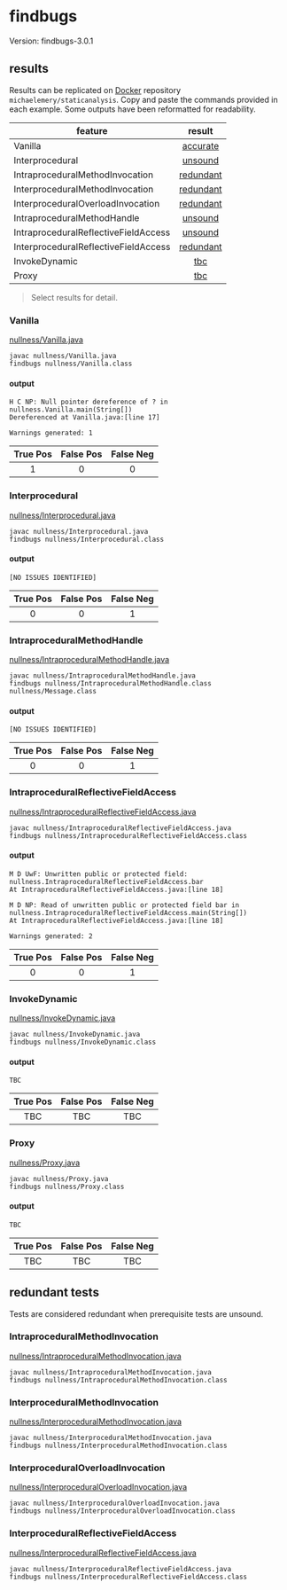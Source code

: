 # findbugs

Version: findbugs-3.0.1

## results

Results can be replicated on [Docker](https://docs.docker.com/docker-hub/) repository `michaelemery/staticanalysis`. Copy and paste the commands provided in each example. Some outputs have been reformatted for readability.

| feature | result |
| --- | :---: |
| Vanilla | [accurate](https://github.com/michaelemery/staticanalysis/blob/master/checker/nullness/findbugs.md#vanilla) |
| Interprocedural | [unsound](https://github.com/michaelemery/staticanalysis/blob/master/checker/nullness/findbugs.md#interprocedural) |
| IntraproceduralMethodInvocation | [redundant](https://github.com/michaelemery/staticanalysis/blob/master/checker/nullness/findbugs.md#intraproceduralmethodinvocation) |
| InterproceduralMethodInvocation | [redundant](https://github.com/michaelemery/staticanalysis/blob/master/checker/nullness/findbugs.md#interproceduralmethodinvocation) |
| InterproceduralOverloadInvocation | [redundant](https://github.com/michaelemery/staticanalysis/blob/master/checker/nullness/findbugs.md#interproceduraloverloadinvocation) |
| IntraproceduralMethodHandle | [unsound](https://github.com/michaelemery/staticanalysis/blob/master/checker/nullness/findbugs.md#intraproceduralmethodhandle) |
| IntraproceduralReflectiveFieldAccess | [unsound](https://github.com/michaelemery/staticanalysis/blob/master/checker/nullness/findbugs.md#intraproceduralreflectivefieldaccess) |
| InterproceduralReflectiveFieldAccess | [redundant](https://github.com/michaelemery/staticanalysis/blob/master/checker/nullness/findbugs.md#interproceduralreflectivefieldaccess) |
| InvokeDynamic | [tbc](https://github.com/michaelemery/staticanalysis/blob/master/checker/nullness/findbugs.md#invokedynamic) |
| Proxy | [tbc](https://github.com/michaelemery/staticanalysis/blob/master/checker/nullness/findbugs.md#proxy) |
> Select results for detail.

### Vanilla

[nullness/Vanilla.java](https://github.com/michaelemery/staticanalysis/blob/master/checker/nullness/Vanilla.java)

```
javac nullness/Vanilla.java
findbugs nullness/Vanilla.class
```

#### output

```
H C NP: Null pointer dereference of ? in nullness.Vanilla.main(String[])  
Dereferenced at Vanilla.java:[line 17]

Warnings generated: 1
```

| True Pos | False Pos | False Neg |
| :---: | :---: | :---: |
| 1 | 0 | 0 |

### Interprocedural

[nullness/Interprocedural.java](https://github.com/michaelemery/staticanalysis/blob/master/checker/nullness/Interprocedural.java)

```
javac nullness/Interprocedural.java
findbugs nullness/Interprocedural.class
```

#### output

```
[NO ISSUES IDENTIFIED]
```

| True Pos | False Pos | False Neg |
| :---: | :---: | :---: |
| 0 | 0 | 1 |


### IntraproceduralMethodHandle

[nullness/IntraproceduralMethodHandle.java](https://github.com/michaelemery/staticanalysis/blob/master/checker/nullness/IntraproceduralMethodHandle.java)

```
javac nullness/IntraproceduralMethodHandle.java
findbugs nullness/IntraproceduralMethodHandle.class nullness/Message.class
```

#### output

```
[NO ISSUES IDENTIFIED]
```

| True Pos | False Pos | False Neg |
| :---: | :---: | :---: |
| 0 | 0 | 1 |

### IntraproceduralReflectiveFieldAccess

[nullness/IntraproceduralReflectiveFieldAccess.java](https://github.com/michaelemery/staticanalysis/blob/master/checker/nullness/IntraproceduralReflectiveFieldAccess.java)

```
javac nullness/IntraproceduralReflectiveFieldAccess.java
findbugs nullness/IntraproceduralReflectiveFieldAccess.class
```

#### output

```
M D UwF: Unwritten public or protected field: nullness.IntraproceduralReflectiveFieldAccess.bar
At IntraproceduralReflectiveFieldAccess.java:[line 18]

M D NP: Read of unwritten public or protected field bar in
nullness.IntraproceduralReflectiveFieldAccess.main(String[])  
At IntraproceduralReflectiveFieldAccess.java:[line 18]

Warnings generated: 2
```

| True Pos | False Pos | False Neg |
| :---: | :---: | :---: |
| 0 | 0 | 1 |

### InvokeDynamic

[nullness/InvokeDynamic.java](https://github.com/michaelemery/staticanalysis/blob/master/checker/nullness/InvokeDynamic.java)

```
javac nullness/InvokeDynamic.java
findbugs nullness/InvokeDynamic.class
```

#### output

```
TBC
```

| True Pos | False Pos | False Neg |
| :---: | :---: | :---: |
| TBC | TBC | TBC |

### Proxy

[nullness/Proxy.java](https://github.com/michaelemery/staticanalysis/blob/master/checker/nullness/Proxy.java)

```
javac nullness/Proxy.java
findbugs nullness/Proxy.class
```

#### output

```
TBC
```

| True Pos | False Pos | False Neg |
| :---: | :---: | :---: |
| TBC | TBC | TBC |

## redundant tests

Tests are considered redundant when prerequisite tests are unsound.

### IntraproceduralMethodInvocation

[nullness/IntraproceduralMethodInvocation.java](https://github.com/michaelemery/staticanalysis/blob/master/checker/nullness/IntraproceduralMethodInvocation.java)

```
javac nullness/IntraproceduralMethodInvocation.java
findbugs nullness/IntraproceduralMethodInvocation.class
```

### InterproceduralMethodInvocation

[nullness/InterproceduralMethodInvocation.java](https://github.com/michaelemery/staticanalysis/blob/master/checker/nullness/InterproceduralMethodInvocation.java)

```
javac nullness/InterproceduralMethodInvocation.java
findbugs nullness/InterproceduralMethodInvocation.class
```

### InterproceduralOverloadInvocation

[nullness/InterproceduralOverloadInvocation.java](https://github.com/michaelemery/staticanalysis/blob/master/checker/nullness/InterproceduralOverloadInvocation.java)

```
javac nullness/InterproceduralOverloadInvocation.java
findbugs nullness/InterproceduralOverloadInvocation.class
```

### InterproceduralReflectiveFieldAccess

[nullness/InterproceduralReflectiveFieldAccess.java](https://github.com/michaelemery/staticanalysis/blob/master/checker/nullness/InterproceduralReflectiveFieldAccess.java)

```
javac nullness/InterproceduralReflectiveFieldAccess.java
findbugs nullness/InterproceduralReflectiveFieldAccess.class
```
